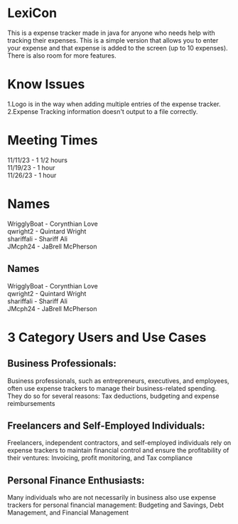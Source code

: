 # LexiCon 
This is a expense tracker made in java for anyone who needs help with tracking their expenses. This is a simple version that allows you to enter your expense and that expense is added to the screen (up to 10 expenses). There is also room for more features.

# Know Issues
1.Logo is in the way when adding multiple entries of the expense tracker. <br>
2.Expense Tracking information doesn't output to a file correctly. <br>

# Meeting Times
11/11/23 - 1 1/2 hours <br>
11/19/23 - 1 hour <br>
11/26/23 - 1 hour <br>

# Names
WrigglyBoat - Corynthian Love <br>
qwright2 - Quintard Wright <br>
shariffali - Shariff Ali <br>
JMcph24 - JaBrell McPherson <br>

## Names
WrigglyBoat - Corynthian Love <br>
qwright2 - Quintard Wright <br>
shariffali - Shariff Ali <br>
JMcph24 - JaBrell McPherson <br>

# 3 Category Users and Use Cases
## Business Professionals:
Business professionals, such as entrepreneurs, executives, and employees, often use expense trackers to manage their business-related spending. They do so for several reasons: Tax deductions, budgeting and expense reimbursements 
## Freelancers and Self-Employed Individuals:
Freelancers, independent contractors, and self-employed individuals rely on expense trackers to maintain financial control and ensure the profitability of their ventures: Invoicing, profit monitoring, and Tax compliance 
## Personal Finance Enthusiasts:
Many individuals who are not necessarily in business also use expense trackers for personal financial management: Budgeting and Savings, Debt Management, and Financial Management
